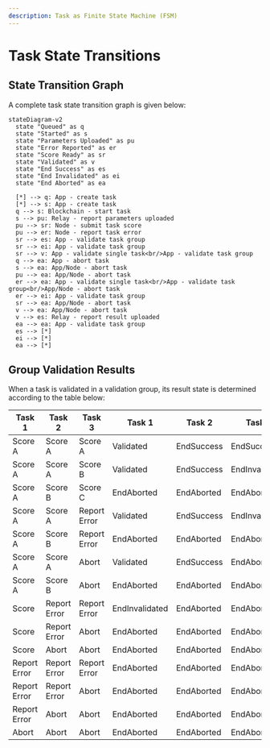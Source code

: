 ```yaml
---
description: Task as Finite State Machine (FSM)
---
```


# Task State Transitions

## State Transition Graph

A complete task state transition graph is given below:

```mermaid fullWidth="true"
stateDiagram-v2
  state "Queued" as q
  state "Started" as s
  state "Parameters Uploaded" as pu
  state "Error Reported" as er
  state "Score Ready" as sr
  state "Validated" as v
  state "End Success" as es
  state "End Invalidated" as ei
  state "End Aborted" as ea

  [*] --> q: App - create task
  [*] --> s: App - create task
  q --> s: Blockchain - start task
  s --> pu: Relay - report parameters uploaded
  pu --> sr: Node - submit task score
  pu --> er: Node - report task error
  sr --> es: App - validate task group
  sr --> ei: App - validate task group
  sr --> v: App - validate single task<br/>App - validate task group
  q --> ea: App - abort task
  s --> ea: App/Node - abort task
  pu --> ea: App/Node - abort task
  er --> ea: App - validate single task<br/>App - validate task group<br/>App/Node - abort task
  er --> ei: App - validate task group
  sr --> ea: App/Node - abort task
  v --> ea: App/Node - abort task
  v --> es: Relay - report result uploaded
  ea --> ea: App - validate task group
  es --> [*]
  ei --> [*]
  ea --> [*]
```



## Group Validation Results

When a task is validated in a validation group, its result state is determined according to the table below:

<table data-full-width="true"><thead><tr><th width="105">Task 1</th><th width="94">Task 2</th><th width="95">Task 3</th><th>Task 1</th><th>Task 2</th><th>Task 3</th></tr></thead><tbody><tr><td>Score A</td><td>Score A</td><td>Score A</td><td>Validated</td><td>EndSuccess</td><td>EndSuccess</td></tr><tr><td>Score A</td><td>Score A</td><td>Score B</td><td>Validated</td><td>EndSuccess</td><td>EndInvalidated</td></tr><tr><td>Score A</td><td>Score B</td><td>Score C</td><td>EndAborted</td><td>EndAborted</td><td>EndAborted</td></tr><tr><td>Score A</td><td>Score A</td><td>Report Error</td><td>Validated</td><td>EndSuccess</td><td>EndInvalidated</td></tr><tr><td>Score A</td><td>Score B</td><td>Report Error</td><td>EndAborted</td><td>EndAborted</td><td>EndAborted</td></tr><tr><td>Score A</td><td>Score A</td><td>Abort</td><td>Validated</td><td>EndSuccess</td><td>EndAborted</td></tr><tr><td>Score A</td><td>Score B</td><td>Abort</td><td>EndAborted</td><td>EndAborted</td><td>EndAborted</td></tr><tr><td>Score</td><td>Report Error</td><td>Report Error</td><td>EndInvalidated</td><td>EndAborted</td><td>EndAborted</td></tr><tr><td>Score</td><td>Report Error</td><td>Abort</td><td>EndAborted</td><td>EndAborted</td><td>EndAborted</td></tr><tr><td>Score</td><td>Abort</td><td>Abort</td><td>EndAborted</td><td>EndAborted</td><td>EndAborted</td></tr><tr><td>Report Error</td><td>Report Error</td><td>Report Error</td><td>EndAborted</td><td>EndAborted</td><td>EndAborted</td></tr><tr><td>Report Error</td><td>Report Error</td><td>Abort</td><td>EndAborted</td><td>EndAborted</td><td>EndAborted</td></tr><tr><td>Report Error</td><td>Abort</td><td>Abort</td><td>EndAborted</td><td>EndAborted</td><td>EndAborted</td></tr><tr><td>Abort</td><td>Abort</td><td>Abort</td><td>EndAborted</td><td>EndAborted</td><td>EndAborted</td></tr></tbody></table>
